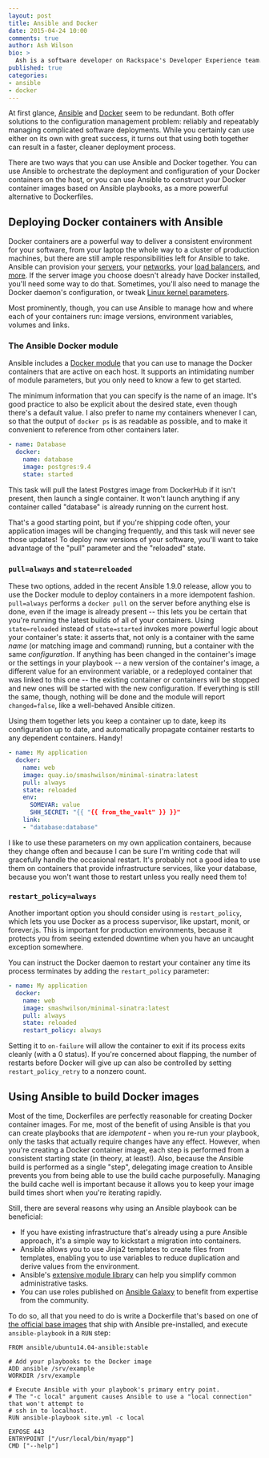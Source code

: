 ```yaml
---
layout: post
title: Ansible and Docker
date: 2015-04-24 10:00
comments: true
author: Ash Wilson
bio: >
  Ash is a software developer on Rackspace's Developer Experience team. His interests include programming languages, continuous deployment, and plugging things into other things (we had to cover all the wall sockets).
published: true
categories:
- ansible
- docker
---
```


At first glance, [Ansible](http://www.ansible.com/) and [Docker](https://www.docker.com/) seem to be redundant. Both offer solutions to the configuration management problem: reliably and repeatably managing complicated software deployments. While you certainly can use either on its own with great success, it turns out that using both together can result in a faster, cleaner deployment process.

There are two ways that you can use Ansible and Docker together. You can use Ansible to orchestrate the deployment and configuration of your Docker containers on the host, or you can use Ansible to construct your Docker container images based on Ansible playbooks, as a more powerful alternative to Dockerfiles.

<!-- more -->

## Deploying Docker containers with Ansible

Docker containers are a powerful way to deliver a consistent environment for your software, from your laptop the whole way to a cluster of production machines, but there are still ample responsibilities left for Ansible to take. Ansible can provision your [servers](http://docs.ansible.com/rax_module.html), your [networks](http://docs.ansible.com/rax_network_module.html), your [load balancers](http://docs.ansible.com/rax_clb_module.html), and [more](http://docs.ansible.com/list_of_cloud_modules.html#rackspace). If the server image you choose doesn't already have Docker installed, you'll need some way to do that. Sometimes, you'll also need to manage the Docker daemon's configuration, or tweak [Linux kernel parameters](http://docs.docker.com/installation/ubuntulinux/#adjust-memory-and-swap-accounting).

Most prominently, though, you can use Ansible to manage how and where each of your containers run: image versions, environment variables, volumes and links.

### The Ansible Docker module

Ansible includes a [Docker module](http://docs.ansible.com/docker_module.html) that you can use to manage the Docker containers that are active on each host. It supports an intimidating number of module parameters, but you only need to know a few to get started.

The minimum information that you can specify is the name of an image. It's good practice to also be explicit about the desired state, even though there's a default value. I also prefer to name my containers whenever I can, so that the output of `docker ps` is as readable as possible, and to make it convenient to reference from other containers later.

```yaml
- name: Database
  docker:
    name: database
    image: postgres:9.4
    state: started
```

This task will pull the latest Postgres image from DockerHub if it isn't present, then launch a single container. It won't launch anything if any container called "database" is already running on the current host.

That's a good starting point, but if you're shipping code often, your application images will be changing frequently, and this task will never see those updates! To deploy new versions of your software, you'll want to take advantage of the "pull" parameter and the "reloaded" state.

### `pull=always` and `state=reloaded`

These two options, added in the recent Ansible 1.9.0 release, allow you to use the Docker module to deploy containers in a more idempotent fashion. `pull=always` performs a `docker pull` on the server before anything else is done, even if the image is already present -- this lets you be certain that you're running the latest builds of all of your containers. Using `state=reloaded` instead of `state=started` invokes more powerful logic about your container's state: it asserts that, not only is a container with the same *name* (or matching image and command) running, but a container with the same *configuration*. If anything has been changed in the container's image or the settings in your playbook -- a new version of the container's image, a different value for an environment variable, or a redeployed container that was linked to this one -- the existing container or containers will be stopped and new ones will be started with the new configuration. If everything is still the same, though, nothing will be done and the module will report `changed=false`, like a well-behaved Ansible citizen.

Using them together lets you keep a container up to date, keep its configuration up to date, and automatically propagate container restarts to any dependent containers. Handy!

```yaml
- name: My application
  docker:
    name: web
    image: quay.io/smashwilson/minimal-sinatra:latest
    pull: always
    state: reloaded
    env:
      SOMEVAR: value
      SHH_SECRET: "{{ "{{ from_the_vault" }} }}"
    link:
    - "database:database"
```

I like to use these parameters on my own application containers, because they change often and because I can be sure I'm writing code that will gracefully handle the occasional restart. It's probably not a good idea to use them on containers that provide infrastructure services, like your database, because you won't want those to restart unless you really need them to!

### `restart_policy=always`

Another important option you should consider using is `restart_policy`, which lets you use Docker as a process supervisor, like upstart, monit, or forever.js. This is important for production environments, because it protects you from seeing extended downtime when you have an uncaught exception somewhere.

You can instruct the Docker daemon to restart your container any time its process terminates by adding the `restart_policy` parameter:

```yaml
- name: My application
  docker:
    name: web
    image: smashwilson/minimal-sinatra:latest
    pull: always
    state: reloaded
    restart_policy: always
```

Setting it to `on-failure` will allow the container to exit if its process exits cleanly (with a 0 status). If you're concerned about flapping, the number of restarts before Docker will give up can also be controlled by setting `restart_policy_retry` to a nonzero count.

## Using Ansible to build Docker images

Most of the time, Dockerfiles are perfectly reasonable for creating Docker container images. For me, most of the benefit of using Ansible is that you can create playbooks that are *idempotent* - when you re-run your playbook, only the tasks that actually require changes have any effect. However, when you're creating a Docker container image, each step is performed from a consistent starting state (in theory, at least!). Also, because the Ansible build is performed as a single "step", delegating image creation to Ansible prevents you from being able to use the build cache purposefully. Managing the build cache well is important because it allows you to keep your image build times short when you're iterating rapidly.

Still, there are several reasons why using an Ansible playbook can be beneficial:

 * If you have existing infrastructure that's already using a pure Ansible approach, it's a simple way to kickstart a migration into containers.
 * Ansible allows you to use Jinja2 templates to create files from templates, enabling you to use variables to reduce duplication and derive values from the environment.
 * Ansible's [extensive module library](http://docs.ansible.com/modules_by_category.html) can help you simplify common administrative tasks.
 * You can use roles published on [Ansible Galaxy](https://galaxy.ansible.com/) to benefit from expertise from the community.

To do so, all that you need to do is write a Dockerfile that's based on one of [the official base images](https://github.com/ansible/ansible-docker-base) that ship with Ansible pre-installed, and execute `ansible-playbook` in a `RUN` step:

```
FROM ansible/ubuntu14.04-ansible:stable

# Add your playbooks to the Docker image
ADD ansible /srv/example
WORKDIR /srv/example

# Execute Ansible with your playbook's primary entry point.
# The "-c local" argument causes Ansible to use a "local connection" that won't attempt to
# ssh in to localhost.
RUN ansible-playbook site.yml -c local

EXPOSE 443
ENTRYPOINT ["/usr/local/bin/myapp"]
CMD ["--help"]
```
